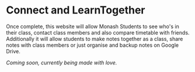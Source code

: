 # Connect and LearnTogether
Once complete, this website will allow Monash Students to see who's in their class, contact class members and also compare timetable with friends. Additionally it will allow students to make notes together as a class, share notes with class members or just organise and backup notes on Google Drive. 

<i>Coming soon, currently being made with love.</i>
